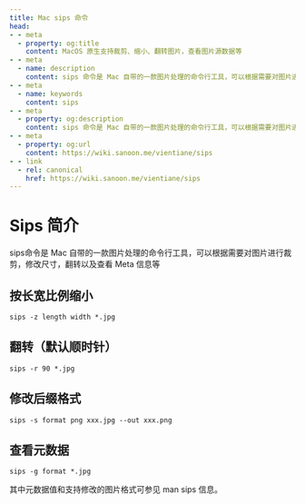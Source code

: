 ```yaml
---
title: Mac sips 命令
head:
- - meta
  - property: og:title
    content: MacOS 原生支持裁剪、缩小、翻转图片，查看图片源数据等
- - meta
  - name: description
    content: sips 命令是 Mac 自带的一款图片处理的命令行工具，可以根据需要对图片进行裁剪，修改尺寸，翻转以及查看Meta信息等
- - meta
  - name: keywords
    content: sips
- - meta
  - property: og:description
    content: sips 命令是 Mac 自带的一款图片处理的命令行工具，可以根据需要对图片进行裁剪，修改尺寸，翻转以及查看Meta信息等
- - meta
  - property: og:url
    content: https://wiki.sanoon.me/vientiane/sips
- - link
  - rel: canonical
    href: https://wiki.sanoon.me/vientiane/sips
---
```


# Sips 简介

sips命令是 Mac 自带的一款图片处理的命令行工具，可以根据需要对图片进行裁剪，修改尺寸，翻转以及查看 Meta 信息等

## 按长宽比例缩小

```
sips -z length width *.jpg
```

## 翻转（默认顺时针）

```
sips -r 90 *.jpg
```

## 修改后缀格式

```
sips -s format png xxx.jpg --out xxx.png
```

## 查看元数据

```
sips -g format *.jpg
```

其中元数据值和支持修改的图片格式可参见 man sips 信息。
    

